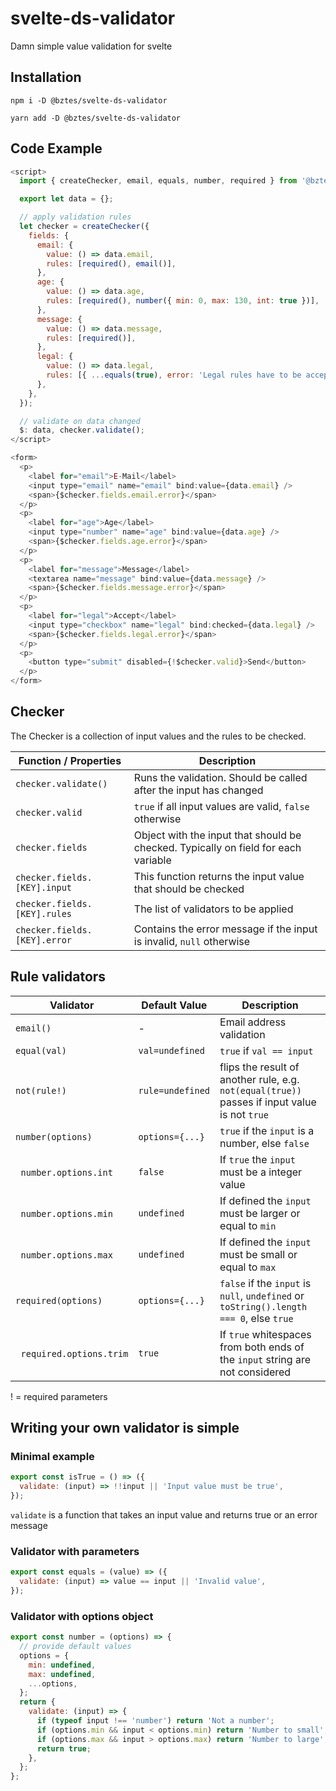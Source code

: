 # svelte-ds-validator

Damn simple value validation for svelte

## Installation

```
npm i -D @bztes/svelte-ds-validator
```

```
yarn add -D @bztes/svelte-ds-validator
```

## Code Example

```js
<script>
  import { createChecker, email, equals, number, required } from '@bztes/svelte-ds-validator';

  export let data = {};

  // apply validation rules
  let checker = createChecker({
    fields: {
      email: {
        value: () => data.email,
        rules: [required(), email()],
      },
      age: {
        value: () => data.age,
        rules: [required(), number({ min: 0, max: 130, int: true })],
      },
      message: {
        value: () => data.message,
        rules: [required()],
      },
      legal: {
        value: () => data.legal,
        rules: [{ ...equals(true), error: 'Legal rules have to be accepted' }],
      },
    },
  });

  // validate on data changed
  $: data, checker.validate();
</script>

<form>
  <p>
    <label for="email">E-Mail</label>
    <input type="email" name="email" bind:value={data.email} />
    <span>{$checker.fields.email.error}</span>
  </p>
  <p>
    <label for="age">Age</label>
    <input type="number" name="age" bind:value={data.age} />
    <span>{$checker.fields.age.error}</span>
  </p>
  <p>
    <label for="message">Message</label>
    <textarea name="message" bind:value={data.message} />
    <span>{$checker.fields.message.error}</span>
  </p>
  <p>
    <label for="legal">Accept</label>
    <input type="checkbox" name="legal" bind:checked={data.legal} />
    <span>{$checker.fields.legal.error}</span>
  </p>
  <p>
    <button type="submit" disabled={!$checker.valid}>Send</button>
  </p>
</form>
```

## Checker

The Checker is a collection of input values and the rules to be checked.

| Function / Properties        | Description                                                                        |
| ---------------------------- | ---------------------------------------------------------------------------------- |
| `checker.validate()`         | Runs the validation. Should be called after the input has changed                  |
| `checker.valid`              | `true` if all input values are valid, `false` otherwise                            |
| `checker.fields`             | Object with the input that should be checked. Typically on field for each variable |
| `checker.fields.[KEY].input` | This function returns the input value that should be checked                       |
| `checker.fields.[KEY].rules` | The list of validators to be applied                                               |
| `checker.fields.[KEY].error` | Contains the error message if the input is invalid, `null` otherwise               |

## Rule validators

| Validator                           | Default Value    | Description                                                                                   |
| ----------------------------------- | ---------------- | --------------------------------------------------------------------------------------------- |
| `email()`                           | -                | Email address validation                                                                      |
| `equal(val)`                        | `val=undefined`  | `true` if `val == input`                                                                      |
| `not(rule!)`                        | `rule=undefined` | flips the result of another rule, e.g. `not(equal(true))` passes if input value is not `true` |
| `number(options)`                   | `options={...}`  | `true` if the `input` is a number, else `false`                                               |
| &nbsp;&nbsp;`number.options.int`    | `false`          | If `true` the `input` must be a integer value                                                 |
| &nbsp;&nbsp;`number.options.min`    | `undefined`      | If defined the `input` must be larger or equal to `min`                                       |
| &nbsp;&nbsp;`number.options.max`    | `undefined`      | If defined the `input` must be small or equal to `max`                                        |
| `required(options)`                 | `options={...}`  | `false` if the `input` is `null`, `undefined` or `toString().length === 0`, else `true`       |
| &nbsp;&nbsp;`required.options.trim` | `true`           | If `true` whitespaces from both ends of the `input` string are not considered                 |

! = required parameters

## Writing your own validator is simple

### Minimal example

```js
export const isTrue = () => ({
  validate: (input) => !!input || 'Input value must be true',
});
```

`validate` is a function that takes an input value and returns true or an error message

### Validator with parameters

```js
export const equals = (value) => ({
  validate: (input) => value == input || 'Invalid value',
});
```

### Validator with options object

```js
export const number = (options) => {
  // provide default values
  options = {
    min: undefined,
    max: undefined,
    ...options,
  };
  return {
    validate: (input) => {
      if (typeof input !== 'number') return 'Not a number';
      if (options.min && input < options.min) return 'Number to small';
      if (options.max && input > options.max) return 'Number to large';
      return true;
    },
  };
};
```

